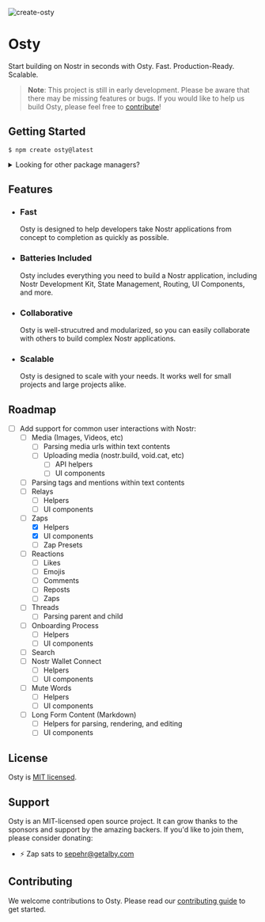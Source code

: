 ![create-osty](https://socialify.git.ci/ostyjs/create-osty/image?description=1&descriptionEditable=Start%20building%20on%20Nostr%20in%20seconds%20with%20Osty.%20Fast.%20Production-Ready.%20Scalable.%0A%24%20npm%20create%20osty%40latest&font=KoHo&forks=1&issues=1&language=1&logo=https%3A%2F%2Favatars.githubusercontent.com%2Fu%2F157408743&name=1&owner=1&pattern=Floating%20Cogs&pulls=1&stargazers=1&theme=Dark)

# Osty

Start building on Nostr in seconds with Osty. Fast. Production-Ready. Scalable.

> **Note**: This project is still in early development. Please be aware that there may be missing features or bugs. If you would like to help us build Osty, please feel free to [contribute](./CONTRIBUTING.md)!

## Getting Started

```
$ npm create osty@latest
```

<details>
  <summary>Looking for other package managers?</summary>
  
  With `yarn`:
  
  ```
  $ yarn create osty
  ```
  
  With `pnpm`:
  
  ```
  $ pnpm create osty
  ```
  
  With `bun`:
  
  ```
  $ bun create osty
  ```
</details>

## Features

- ### Fast

  Osty is designed to help developers take Nostr applications from concept to completion as quickly as possible.

- ### Batteries Included

  Osty includes everything you need to build a Nostr application, including Nostr Development Kit, State Management, Routing, UI Components, and more.

- ### Collaborative

  Osty is well-strucutred and modularized, so you can easily collaborate with others to build complex Nostr applications.

- ### Scalable

  Osty is designed to scale with your needs. It works well for small projects and large projects alike.

## Roadmap

- [ ] Add support for common user interactions with Nostr:
  - [ ] Media (Images, Videos, etc)
    - [ ] Parsing media urls within text contents
    - [ ] Uploading media (nostr.build, void.cat, etc)
      - [ ] API helpers
      - [ ] UI components
  - [ ] Parsing tags and mentions within text contents
  - [ ] Relays
    - [ ] Helpers
    - [ ] UI components
  - [ ] Zaps
    - [x] Helpers
    - [x] UI components
    - [ ] Zap Presets
  - [ ] Reactions
    - [ ] Likes
    - [ ] Emojis
    - [ ] Comments
    - [ ] Reposts
    - [ ] Zaps
  - [ ] Threads
    - [ ] Parsing parent and child
  - [ ] Onboarding Process
    - [ ] Helpers
    - [ ] UI components
  - [ ] Search
  - [ ] Nostr Wallet Connect
    - [ ] Helpers
    - [ ] UI components
  - [ ] Mute Words
    - [ ] Helpers
    - [ ] UI components
  - [ ] Long Form Content (Markdown)
    - [ ] Helpers for parsing, rendering, and editing
    - [ ] UI components

## License

Osty is [MIT licensed](./LICENSE.md).

## Support

Osty is an MIT-licensed open source project. It can grow thanks to the sponsors and support by the amazing backers. If you'd like to join them, please consider donating:

- ⚡ Zap sats to [sepehr@getalby.com](sepehr@getalby.com)

## Contributing

We welcome contributions to Osty. Please read our [contributing guide](./CONTRIBUTING.md) to get started.
